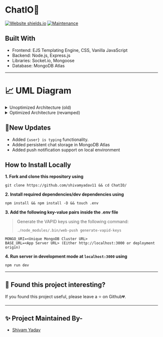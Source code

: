 # ChatIO🚀

<!-- PROJECT LOGO -->

[![Website shields.io](https://img.shields.io/website-up-down-green-red/http/shields.io.svg?style=for-the-badge)](http://shields.io/)
[![Maintenance](https://img.shields.io/badge/Maintained%3F-yes-green.svg?style=for-the-badge)](https://GitHub.com/Naereen/StrapDown.js/graphs/commit-activity)

<!-- ABOUT THE PROJECT -->

## Built With

- Frontend: EJS Templating Engine, CSS, Vanilla JavaScript
- Backend: Node.js, Express.js
- Libraries: Socket.io, Mongoose
- Database: MongoDB Atlas
---

# 📈 UML Diagram

<details>
   <summary>Unoptimized Architecture (old)</summary>
   <img src="https://user-images.githubusercontent.com/61842142/168617573-a0cbdbd9-804c-4108-ba86-4a9136d56416.png"/ alt="Previous UML Architecture">
</details>

<details>
   <summary>Optimized Architecture (revamped)</summary>
   <img src="https://user-images.githubusercontent.com/61842142/172811785-3ed66bf7-0635-42f5-87a5-d58ff641bb0d.png"/ alt="Revamped UML Diagram">
</details>


<!-- ## 🔥 Screenshots

| Landing Page |
| - |
| ![client/media/1.PNG](client/media/1.PNG) |

| Chat Page |
| - |
| ![client/media/2.PNG](client/media/2.PNG) | -->

## 🚩New Updates

- Added `{user} is typing` functionality.
- Added persistent chat storage in MongoDB Atlas
- Added push notification support on local environment

<!-- BUILT WITH -->  

## How to Install Locally

**1. Fork and clone this repository using**

   ```
   git clone https://github.com/shivamyadav11 && cd ChatIO/
   ```  
   
**2. Install required dependencies/dev dependencies using**  

   ```
   npm install && npm install -D && touch .env
   ```  
**3. Add the following key-value pairs inside the .env file**  

> Generate the VAPID keys using the following command:  
> ```
> ./node_modules/.bin/web-push generate-vapid-keys
> ```

  ```
  MONGO_URI=<Unique MongoDB Cluster URL>
  BASE_URL=<App Server URL> (Either http://localhost:3000 or deployment origin)
  ```

**4. Run server in development mode at `localhost:3000` using**  

  ```
  npm run dev
  ```

---

## 🤎 Found this project interesting?

If you found this project useful, please leave a :star: on Github💔.

---

## ✨ Project Maintained By-
  - [Shivam Yadav](https://www.linkedin.com/in/shivamyadav7470/)
